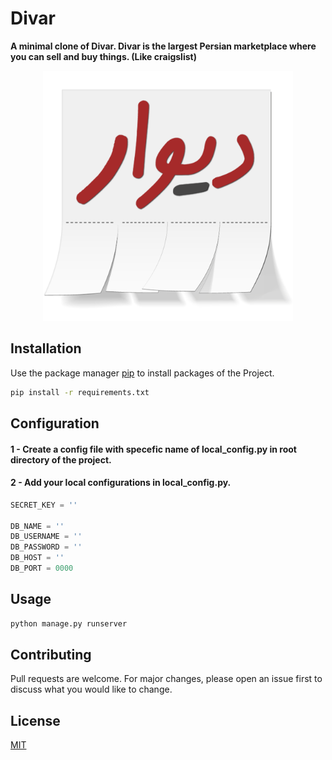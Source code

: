 # Divar
**A minimal clone of Divar. Divar is the largest Persian marketplace where you can sell and buy things. (Like craigslist)**

<p align="center">
  <img 
    width="400"
    height="400"
    src="divar.png"
  >
</p>




## Installation

Use the package manager [pip](https://pip.pypa.io/en/stable/) to install packages of the Project.

```bash
pip install -r requirements.txt
```

## Configuration

#### 1 - Create a config file with specefic name of local_config.py in root directory of the project.

#### 2 - Add your local configurations in local_config.py.

```python
SECRET_KEY = ''

DB_NAME = ''
DB_USERNAME = ''
DB_PASSWORD = ''
DB_HOST = ''
DB_PORT = 0000
```

## Usage

```bash
python manage.py runserver
```

## Contributing

Pull requests are welcome. For major changes, please open an issue first to discuss what you would like to change.

## License

[MIT](https://choosealicense.com/licenses/mit/)
